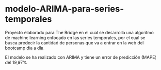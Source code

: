 # modelo-ARIMA-para-series-temporales

Proyecto elaborado para The Bridge en el cual se desarrolla una algoritmo de machine learning enfocado en las series temporales, por el cual se busca predecir la cantidad de personas que va a entrar en la web del bootcamp día a día.

El modelo se ha realizado con ARIMA y tiene un error de predicción (MAPE) del 19,97%
